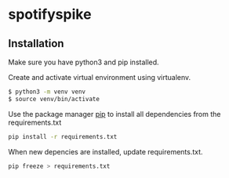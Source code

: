 # spotifyspike

## Installation

Make sure you have python3 and pip installed.


Create and activate virtual environment using virtualenv.
```bash
$ python3 -m venv venv
$ source venv/bin/activate
```

Use the package manager [pip](https://pip.pypa.io/en/stable/) to install all dependencies from the requirements.txt

```bash
pip install -r requirements.txt
```

When new depencies are installed, update requirements.txt.
```bash
pip freeze > requirements.txt
````

